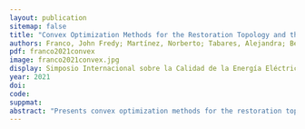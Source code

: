 ```yaml
---
layout: publication
sitemap: false
title: "Convex Optimization Methods for the Restoration Topology and the Switching Sequence Restoration in Distribution Systems"
authors: Franco, John Fredy; Martínez, Norberto; Tabares, Alejandra; Bezão, Christoffer L; Faria, Lucas Teles
pdf: franco2021convex
image: franco2021convex.jpg
display: Simposio Internacional sobre la Calidad de la Energía Eléctrica
year: 2021
doi: 
code: 
suppmat: 
abstract: "Presents convex optimization methods for the restoration topology and switching sequences in electrical distribution systems."
---
```

